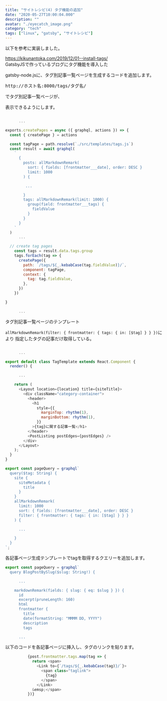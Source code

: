 ```yaml
---
title: "サイトレシピ(4) タグ機能の追加"
date: "2020-05-27T10:00:04.000"
description: ""
avatar: "./eyecatch_image.png"
category: "tech"
tags: ["linux", "gatsby", "サイトレシピ"]
---
```


以下を参考に実装しました。

https://kikunantoka.com/2019/12/01--install-tags/<br/>
GatsbyJSで作っているブログにタグ機能を導入した

gatsby-node.jsに、タグ別記事一覧ページを生成するコードを追加します。


<pre>http://ホスト名:8000/tags/タグ名/</pre> でタグ別記事一覧ページが、<br/>
表示できるようにします。


~~~js:title=gatsby_working/gatsby/app/gatsby-node.js

      ...

exports.createPages = async ({ graphql, actions }) => {
  const { createPage } = actions

  const tagPage = path.resolve(`./src/templates/tags.js`)
  const result = await graphql(
    `
      {
        posts: allMarkdownRemark(
          sort: { fields: [frontmatter___date], order: DESC }
          limit: 1000
        ) {

         ...

        }
        tags: allMarkdownRemark(limit: 1000) {
          group(field: frontmatter___tags) {
            fieldValue
          }
        }
      }
    `
  )
      ...

  // create tag pages
    const tags = result.data.tags.group
    tags.forEach(tag => {
      createPage({
        path: `/tags/${_.kebabCase(tag.fieldValue)}/`,
        component: tagPage,
        context: {
          tag: tag.fieldValue,
        },
      })
    })

}

      ...

~~~
タグ別記事一覧ページのテンプレート

`allMarkdownRemark(filter: { frontmatter: { tags: { in: [$tag] } } })`により
指定したタグの記事だけ取得している。


~~~js:title=gatsby_working/gatsby/app/src/templates/tags.js

      ...

export default class TagTemplate extends React.Component {
  render() {

      ...

    return (
      <Layout location={location} title={siteTitle}>
        <div className="category-container">
          <header>
            <h1
              style={{
                marginTop: rhythm(1),
                marginBottom: rhythm(1),
              }}
            >{tag}に関する記事一覧</h1>
          </header>
          <PostListing postEdges={postEdges} />
        </div>
      </Layout>
    );
  }
}

export const pageQuery = graphql`
  query($tag: String) {
    site {
      siteMetadata {
        title
      }
    }
    allMarkdownRemark(
      limit: 1000
      sort: { fields: [frontmatter___date], order: DESC }
      filter: { frontmatter: { tags: { in: [$tag] } } }
    ) {

      ...

    }
  }
`;

~~~

各記事ページ生成テンプレートでtagを取得するクエリーを追加します。

~~~js:title=gatsby_working/gatsby/app/src/templates/blog-post.js
export const pageQuery = graphql`
  query BlogPostBySlug($slug: String!) {

      ...

    markdownRemark(fields: { slug: { eq: $slug } }) {
      id
      excerpt(pruneLength: 160)
      html
      frontmatter {
        title
        date(formatString: "MMMM DD, YYYY")
        description
        tags

      ...


~~~

以下のコードを各記事ページに挿入し、タグのリンクを貼ります。


~~~js:title=gatsby_working/gatsby/app/src/templates/blog-post.js
          {post.frontmatter.tags.map(tag => {
            return <span>
              <Link to={`/tags/${_.kebabCase(tag)}/`}>
                <span class="taglink">
                  {tag}
                </span>
              </Link>
            &emsp;</span>
          })}

~~~



